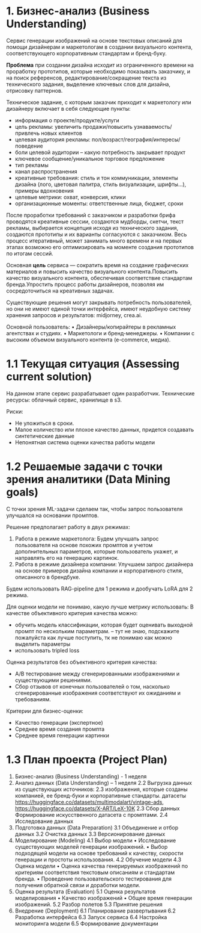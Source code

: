 # 1.  Бизнес-анализ (Business Understanding)
Сервис генерации изображений на основе текстовых описаний для помощи дизайнерам и маркетологам в создании визуального контента, соответствующего корпоративным стандартам и бренд-буку.

**Проблема** при создании дизайна исходит из ограниченного времени на проработку прототипов, которые необходимо показывать заказчику, и на поиск референсов, редактирование/сокращение текста из технического задания, выделение ключевых слов для дизайна, отрисовку паттернов.

Техническое задание, с которым заказчик приходит к маркетологу или дизайнеру включает в себя следующие пункты: 
- информация о проекте/продукте/услуги
- цель рекламы: увеличить продажи/повысить узнаваемость/привлечь новых клиентов
- целевая аудитория рекламы: пол/возраст/география/интересы/поведение
- боли целевой аудитории – какую потребность закрывает продукт
- ключевое сообщение/уникальное торговое предложение
- тип рекламы
- канал распространения
- креативные требования: стиль и тон коммуникации, элементы дизайна (лого, цветовая палитра, стиль визуализации, шрифты...), примеры вдохновения
- целевые метрики: охват, конверсия, клики
- организационные моменты: ответственные лица, бюджет, сроки

После проработки требований с заказчиком и разработки брифа проводятся креативные сессии, создаются мудборды, скетчи, текст рекламы, выбирается концепция исходя из технического задания, создаются прототипы и их варианты согласуются с заказчиком. Весь процесс итеративный, может занимать много времени и на первых этапах возможно его оптимизировать на моменте создания прототипов по итогам сессий.

Основная **цель** сервиса — сократить время на создание графических материалов и повысить качество визуального контента.Повысить качество визуального контента, обеспечивая соответствие стандартам бренда.Упростить процесс работы дизайнеров, позволяя им сосредоточиться на креативных задачах.

Существующие решения могут закрывать потребность пользователей, но они не имеют единой точки интерфейса, имеют неудобную систему хранения запросов и результатов: midjorney, crea.ai.

Основной пользователь:
• Дизайнеры/копирайтеры в рекламных агентствах и студиях.
• Маркетологи и бренд-менеджеры.
• Компании с высоким объемом визуального контента (e-commerce, медиа).

# 1.1 Текущая ситуация (Assessing current solution)
На данном этапе сервис разрабатывает один разработчик. 
Технические ресурсы: облачный сервис, хранилище в s3.

Риски:
- Не уложиться в сроки.
- Малое количество или плохое качество данных, придется создавать синтетические данные
- Непонятная система оценки качества работы модели

# 1.2 Решаемые задачи с точки зрения аналитики (Data Mining goals)

С точки зрения ML-задачи сделаем так, чтобы запрос пользователя улучшался на основании промптов.

Решение предполагает работу в двух режимах:
1. Работа в режиме маркетолога: 
  Будем улучшать запрос пользователя на основе похожих промптов и учетом дополнительных параметров, которые пользователь укажет, и направлять его на генерацию картинок. 
2. Работа в режиме дизайнера компании: 
  Улучшаем запрос дизайнера на основе примеров дизайна компании и корпоративного стиля, описанного в брендбуке.

Будем использовать RAG-pipeline для 1 режима и дообучать LoRA для 2 режима.

Для оценки модели не понимаю, какую лучше метрику использовать:
В качестве объективного критерия качества можно:
- обучить модель классификации, которая будет оценивать выходной промпт по нескольким параметрам. – тут не знаю, подскажите пожалуйста как лучше поступить, тк не понимаю как можно выделить параметры
- использовать tripled loss 

Оценка результатов без объективного критерия качества:
- A/B тестирование между сгенерированными изображениями и существующими решениями.
- Сбор отзывов от конечных пользователей о том, насколько сгенерированные изображения соответствуют их ожиданиям и требованиям.

Критерии для бизнес-оценки:
- Качество генерации (экспертное)
- Среднее время создания промпта 
- Среднее время генерации картинки

# 1.3 План проекта (Project Plan)
1. Бизнес-анализ (Business Understanding) - 1 неделя
2. Анализ данных (Data Understanding) – 1 неделя
   2.2 Выгрузка данных из существующих источников:
   2.3 изображения, которые созданы компанией, ее бренд-буки и корпоративные стандарты.
   датасеты https://huggingface.co/datasets/multimodalart/vintage-ads, https://huggingface.co/datasets/X-ART/LeX-10K
   2.3 Сбор данных
   Формирование искусственного датасета с промптами.
   2.4 Исследование данных
3. Подготовка данных (Data Preparation)
   3.1 Объединение и отбор данных
   3.2 Очистка данных
   3.3 Версионирование данных
4. Моделирование (Modeling)
   4.1 Выбор модели
     • Исследование существующих моделей генерации изображений.
     • Выбор подходящей модели на основе требований к качеству, скорости генерации и простоты использования.
   4.2 Обучение модели
   4.3 Оценка модели
     • Оценка качества генерируемых изображений по критериям соответствия текстовым описаниям и стандартам бренда.
     • Проведение пользовательского тестирования для получения обратной связи и доработки модели.
5. Оценка результата (Evaluation)
   5.1 Оценка результатов моделирования
     • Качество изображений
     • Общее время генерации изображений.
   5.2 Разбор полетов
   5.3 Принятие решения
6. Внедрение (Deployment)
   6.1 Планирование развертывания
   6.2 Разработка интерфейса
   6.3 Запуск сервиса
   6.4 Настройка мониторинга модели
   6.5 Формирование документации
